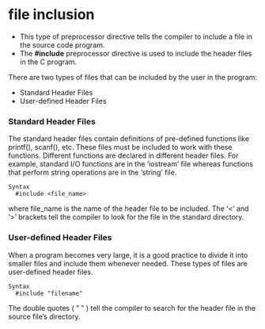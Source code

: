 # file inclusion
- This type of preprocessor directive tells the compiler to include a file in the source code program.
- The **#include** preprocessor directive is used to include the header files in the C program.

There are two types of files that can be included by the user in the program:
- Standard Header Files
- User-defined Header Files

### **Standard Header Files**

The standard header files contain definitions of pre-defined functions like printf(), scanf(), etc. These files must be included to work with these functions. Different functions are declared in different header files.
For example, standard I/O functions are in the ‘iostream’ file whereas functions that perform string operations are in the ‘string’ file. 

```console
Syntax
  #include <file_name>
```
where file_name is the name of the header file to be included. The ‘<‘ and ‘>’ brackets tell the compiler to look for the file in the standard directory.

### **User-defined Header Files**

When a program becomes very large, it is a good practice to divide it into smaller files and include them whenever needed. These types of files are user-defined header files.

```console
Syntax
  #include "filename"
```
The double quotes ( ” ” ) tell the compiler to search for the header file in the source file’s directory.
